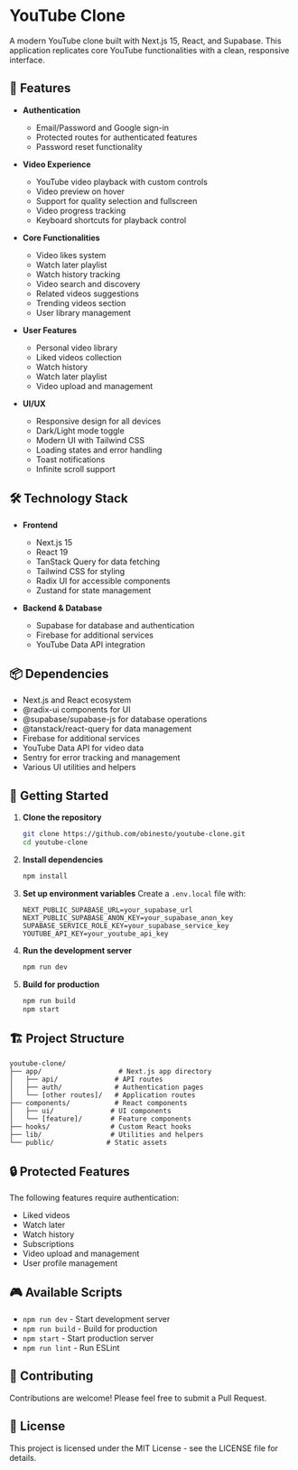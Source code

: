 # YouTube Clone

A modern YouTube clone built with Next.js 15, React, and Supabase. This application replicates core YouTube functionalities with a clean, responsive interface.

## 🚀 Features

- **Authentication**
  - Email/Password and Google sign-in
  - Protected routes for authenticated features
  - Password reset functionality

- **Video Experience**
  - YouTube video playback with custom controls
  - Video preview on hover
  - Support for quality selection and fullscreen
  - Video progress tracking
  - Keyboard shortcuts for playback control

- **Core Functionalities**
  - Video likes system
  - Watch later playlist
  - Watch history tracking
  - Video search and discovery
  - Related videos suggestions
  - Trending videos section
  - User library management

- **User Features**
  - Personal video library
  - Liked videos collection
  - Watch history
  - Watch later playlist
  - Video upload and management

- **UI/UX**
  - Responsive design for all devices
  - Dark/Light mode toggle
  - Modern UI with Tailwind CSS
  - Loading states and error handling
  - Toast notifications
  - Infinite scroll support

## 🛠️ Technology Stack

- **Frontend**
  - Next.js 15
  - React 19
  - TanStack Query for data fetching
  - Tailwind CSS for styling
  - Radix UI for accessible components
  - Zustand for state management

- **Backend & Database**
  - Supabase for database and authentication
  - Firebase for additional services
  - YouTube Data API integration

## 📦 Dependencies

- Next.js and React ecosystem
- @radix-ui components for UI
- @supabase/supabase-js for database operations
- @tanstack/react-query for data management
- Firebase for additional services
- YouTube Data API for video data
- Sentry for error tracking and management
- Various UI utilities and helpers

## 🚀 Getting Started

1. **Clone the repository**
   ```bash
   git clone https://github.com/obinesto/youtube-clone.git
   cd youtube-clone
   ```

2. **Install dependencies**
   ```bash
   npm install
   ```

3. **Set up environment variables**
   Create a `.env.local` file with:
   ```
   NEXT_PUBLIC_SUPABASE_URL=your_supabase_url
   NEXT_PUBLIC_SUPABASE_ANON_KEY=your_supabase_anon_key
   SUPABASE_SERVICE_ROLE_KEY=your_supabase_service_key
   YOUTUBE_API_KEY=your_youtube_api_key
   ```

4. **Run the development server**
   ```bash
   npm run dev
   ```

5. **Build for production**
   ```bash
   npm run build
   npm start
   ```

## 🏗️ Project Structure

```
youtube-clone/
├── app/                   # Next.js app directory
│   ├── api/              # API routes
│   ├── auth/             # Authentication pages
│   └── [other routes]/   # Application routes
├── components/           # React components
│   ├── ui/              # UI components
│   └── [feature]/       # Feature components
├── hooks/               # Custom React hooks
├── lib/                 # Utilities and helpers
└── public/             # Static assets
```

## 🔒 Protected Features

The following features require authentication:
- Liked videos
- Watch later
- Watch history
- Subscriptions
- Video upload and management
- User profile management

## 🎮 Available Scripts

- `npm run dev` - Start development server
- `npm run build` - Build for production
- `npm start` - Start production server
- `npm run lint` - Run ESLint

## 🤝 Contributing

Contributions are welcome! Please feel free to submit a Pull Request.

## 📄 License

This project is licensed under the MIT License - see the LICENSE file for details.
